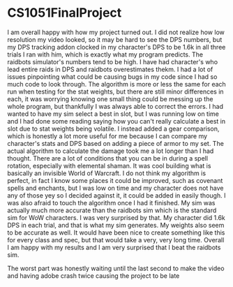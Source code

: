 # CS1051FinalProject
I am overall happy with how my project turned out. I did not realize how low resolution my video looked, so it may be hard to see the DPS numbers, but my DPS tracking addon clocked in my character's DPS to be 1.6k in all three trials I ran with him, which is exactly what my program predicts. The raidbots simulator's numbers tend to be high. I have had character's who lead entire raids in DPS and raidbots overestimates thekm. I had a lot of issues pinpointing what could be causing bugs in my code since I had so much code to look through. The algorithm is more or less the same for each run when testing for the stat weights, but there are still minor differences in each, it was worrying knowing one small thing could be messing up the whole program, but thankfully I was always able to correct the errors. I had wanted to have my sim select a best in slot, but I was running low on time and I had done some reading saying how you can't really calculate a best in slot due to stat weights being volatile. I instead added a gear comparison, which is honestly a lot more useful for me because I can compare my character's stats and DPS based on adding a piece of armor to my set. The actual algorithm to calculate the damage took me a lot longer than I had thought. There are a lot of conditions that you can be in during a spell rotation, especially with elemental shaman. It was cool building what is basically an invisible World of Warcraft. I do not think my algorithm is perfect, in fact I know some places it could be improved, such as covenant spells and enchants, but I was low on time and my character does not have any of those yey so I decided against it, it could be added in easily though. I was also afraid to touch the algorithm once I had it finished. My sim was actually much more accurate than the raidbots sim which is the standard sim for WoW characters. I was very surprised by that. My character did 1.6k DPS in each trial, and that is what my sim generates. My weights also seem to be accurate as well. It would have been nice to create something like this for every class and spec, but that would take a very, very long time. Overall I am happy with my results and I am very surprised that I beat the raidbots sim.

The worst part was honestly waiting until the last second to make the video and having adobe crash twice causing the project to be late
